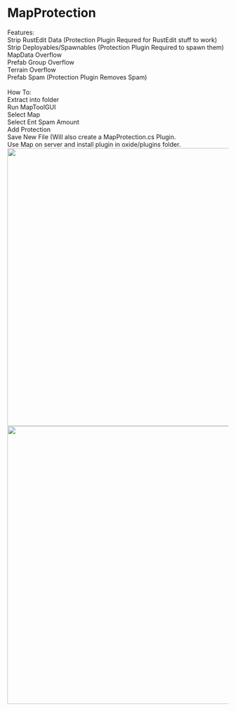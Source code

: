# MapProtection

Features:<br>
Strip RustEdit Data (Protection Plugin Requred for RustEdit stuff to work)<br>
Strip Deployables/Spawnables (Protection Plugin Required to spawn them)<br>
MapData Overflow<br>
Prefab Group Overflow<br>
Terrain Overflow<br>
Prefab Spam (Protection Plugin Removes Spam)<br>
<br>
How To:<br>
Extract into folder<br>
Run MapToolGUI<br>
Select Map<br>
Select Ent Spam Amount<br>
Add Protection<br>
Save New File (Will also create a MapProtection.cs Plugin.<br>
Use Map on server and install plugin in oxide/plugins folder.<br>
<img src="https://media.discordapp.net/attachments/1060174059465342996/1155144331867467826/stage1.png?width=1552&height=1402" width="800" height="633"><br>
<img src="https://media.discordapp.net/attachments/1060174059465342996/1155144331548688424/stage2.png?width=2412&height=1402" width="800" height="633"><br>
